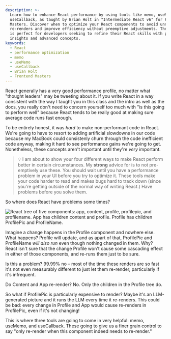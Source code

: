 ```yaml
---
description: >-
  Learn how to enhance React performance by using tools like memo, useMemo, and
  useCallback, as taught by Brian Holt in "Intermediate React v6" for Frontend
  Masters. Discover when to optimize your React components to avoid unnecessary
  re-renders and improve efficiency without preemptive adjustments. The course
  is perfect for developers seeking to refine their React skills with practical
  insights and advanced concepts.
keywords:
  - React
  - performance optimization
  - memo
  - useMemo
  - useCallback
  - Brian Holt
  - Frontend Masters
---
```

React generally has a very good performance profile, no matter what "thought leaders" may be tweeting about it. If you write React in a way consistent with the way I taught you in this class and the intro as well as the docs, you really don't need to concern yourself too much with "is this going to perform well" because React tends to be really good at making sure average code runs fast enough.

To be entirely honest, it was _hard_ to make non-performant code in React. We're going to have to resort to adding artificial slowdowns in our code because my MacBook could consistenly churn through the code inefficient code anyway, making it hard to see performance gains we're going to get. Nonetheless, these concepts aren't important until they're _very_ important.

> 💡 I am about to show your four different ways to make React perform better in certain circumstances. My **strong** advice for is to not pre-emptively use these. You should wait until you have a performance problem in your UI before you try to optimize it. These tools make your code harder to read and makes bugs hard to track down (since you're getting outside of the normal way of writing React.) Have problems before you solve them.

So where does React have problems some times?

![React tree of five components: app, content, profile, profilepic, and profilename. App has children content and profile. Profile has children ProfilePic and ProfileName.](/images/profile.png)

Imagine a change happens in the Profile component and nowhere else. What happens? Profile will update, and as apart of that, ProfilePic and ProfileName _will also run_ even though nothing changed in them. Why? React isn't sure that the change Profile won't cause some cascading effect in either of those components, and re-runs them just to be sure.

Is this a problem? 99.99% no – most of the time these renders are so fast it's not even measurably different to just let them re-render, particularly if it's infrequent.

Do Content and App re-render? No. Only the children in the Profile tree do.

So what if ProfilePic is particularly expensive to render? Maybe it's an LLM-generated picture and it runs the LLM every time it re-renders. This could be bad: every change in Profile and App would cause re-renders in ProfilePic, even if it's not changing!

This is where three tools are going to come in very helpful: memo, useMemo, and useCallback. These going to give us a finer grain control to say "only re-render when this component indeed needs to re-render."
